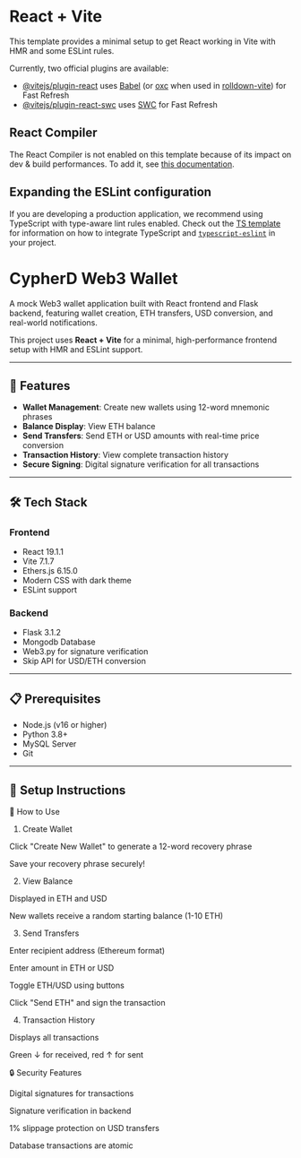 # React + Vite

This template provides a minimal setup to get React working in Vite with HMR and some ESLint rules.

Currently, two official plugins are available:

- [@vitejs/plugin-react](https://github.com/vitejs/vite-plugin-react/blob/main/packages/plugin-react) uses [Babel](https://babeljs.io/) (or [oxc](https://oxc.rs) when used in [rolldown-vite](https://vite.dev/guide/rolldown)) for Fast Refresh
- [@vitejs/plugin-react-swc](https://github.com/vitejs/vite-plugin-react/blob/main/packages/plugin-react-swc) uses [SWC](https://swc.rs/) for Fast Refresh

## React Compiler

The React Compiler is not enabled on this template because of its impact on dev & build performances. To add it, see [this documentation](https://react.dev/learn/react-compiler/installation).

## Expanding the ESLint configuration

If you are developing a production application, we recommend using TypeScript with type-aware lint rules enabled. Check out the [TS template](https://github.com/vitejs/vite/tree/main/packages/create-vite/template-react-ts) for information on how to integrate TypeScript and [`typescript-eslint`](https://typescript-eslint.io) in your project.

# CypherD Web3 Wallet

A mock Web3 wallet application built with React frontend and Flask backend, featuring wallet creation, ETH transfers, USD conversion, and real-world notifications.

This project uses **React + Vite** for a minimal, high-performance frontend setup with HMR and ESLint support.

---

## 🚀 Features

- **Wallet Management**: Create new wallets using 12-word mnemonic phrases
- **Balance Display**: View ETH balance 
- **Send Transfers**: Send ETH or USD amounts with real-time price conversion
- **Transaction History**: View complete transaction history
- **Secure Signing**: Digital signature verification for all transactions

---

## 🛠️ Tech Stack

### Frontend
- React 19.1.1
- Vite 7.1.7
- Ethers.js 6.15.0
- Modern CSS with dark theme
- ESLint support

### Backend
- Flask 3.1.2
- Mongodb Database
- Web3.py for signature verification
- Skip API for USD/ETH conversion
---

## 📋 Prerequisites

- Node.js (v16 or higher)
- Python 3.8+
- MySQL Server
- Git

---

## 🚀 Setup Instructions
🎯 How to Use
1. Create Wallet

Click "Create New Wallet" to generate a 12-word recovery phrase

Save your recovery phrase securely!

2. View Balance

Displayed in ETH and USD

New wallets receive a random starting balance (1-10 ETH)

3. Send Transfers

Enter recipient address (Ethereum format)

Enter amount in ETH or USD

Toggle ETH/USD using buttons

Click "Send ETH" and sign the transaction

4. Transaction History

Displays all transactions

Green ↓ for received, red ↑ for sent

🔒 Security Features

Digital signatures for transactions

Signature verification in backend

1% slippage protection on USD transfers

Database transactions are atomic
